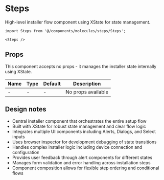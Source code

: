 # Steps

High-level installer flow component using XState for state management.

```tsx
import Steps from '@/components/molecules/steps/Steps';

<Steps />
```

## Props

This component accepts no props - it manages the installer state internally using XState.

| Name | Type | Default | Description |
|------|------|---------|-------------|
| -    | -    | -       | No props available |

## Design notes

- Central installer component that orchestrates the entire setup flow
- Built with XState for robust state management and clear flow logic
- Integrates multiple UI components including Alerts, Dialogs, and Select inputs
- Uses browser inspector for development debugging of state transitions
- Handles complex installer logic including device connection and configuration
- Provides user feedback through alert components for different states
- Manages form validation and error handling across installation steps
- Component composition allows for flexible step ordering and conditional flows
